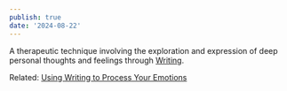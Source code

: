 ```yaml
---
publish: true
date: '2024-08-22'
---
```

A therapeutic technique involving the exploration and expression of deep personal thoughts and feelings through [Writing](<../Writing>).

Related: [Using Writing to Process Your Emotions](<../Using Writing to Process Your Emotions>) 
